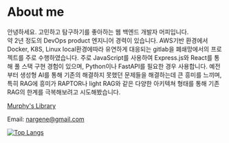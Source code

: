 # About me

안녕하세요. 고민하고 탐구하기를 좋아하는 웹 백엔드 개발자 머피입니다.  
약 2년 정도의 DevOps product 엔지니어 경력이 있습니다.
AWS기반 환경에서 Docker, K8S, Linux local환경에따라 유연하게 대응되는 gitlab을 폐쇄망에서의 프로젝트를 주로 수행하였습니다.
주로 JavaScript를 사용하여 Express.js와 React를 통해 풀 스택 구현 경험이 있으며, Python이나 FastAPI를 필요한 경우 사용합니다.
예전부터 생성형 AI를 통해 기존의 해결하지 못했던 문제들을 해결하는데 큰 흥미를 느끼며,특히 RAG에 흥미가 RAPTOR나 light RAG와 같은 다양한 아키텍쳐 형태를 통해 기존 RAG의 한계를 극복해보려고 시도해봤습니다.


[Murphy's Library](https://www.murphybooks.me/)

Email: nargene@gmail.com

[![Top Langs](https://github-readme-stats.vercel.app/api/top-langs/?username=murphybread&hide=scss,nunjucks,hcl)](https://github.com/anuraghazra/github-readme-stats)






